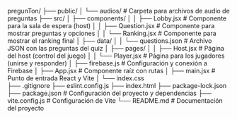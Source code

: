 pregunTon/
├── public/
│ └── audios/ # Carpeta para archivos de audio de preguntas
├── src/
│ ├── components/
│ │ ├── Lobby.jsx # Componente para la sala de espera (host)
│ │ ├── Question.jsx # Componente para mostrar preguntas y opciones
│ │ └── Ranking.jsx # Componente para mostrar el ranking final
│ ├── data/
│ │ └── questions.json # Archivo JSON con las preguntas del quiz
│ ├── pages/
│ │ ├── Host.jsx # Página del host (control del juego)
│ │ └── Player.jsx # Página para los jugadores (unirse y responder)
│ ├── firebase.js # Configuración y conexión a Firebase
│ ├── App.jsx # Componente raíz con rutas
│ ├── main.jsx # Punto de entrada React y Vite
│ └── index.css  
├── .gitignore
├── eslint.config.js
├── index.html
├── package-lock.json
├── package.json # Configuración del proyecto y dependencias
├── vite.config.js # Configuración de Vite
└── README.md # Documentación del proyecto
